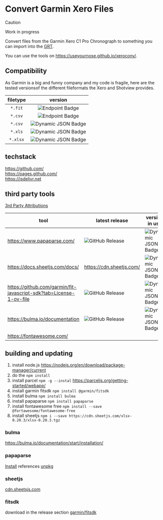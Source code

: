 # Convert Garmin Xero Files

> [!CAUTION]
> Work in progress

Convert files from the Garmin Xero C1 Pro Chronograph to something you can import into the [GRT](https://www.grtools.de/).

You can use the tools on https://useyournose.github.io/xeroconv/.

## Compatibility

As Garmin is a big and funny company and my code is fragile, here are the tested versionsof the different fileformats the Xero and Shotview provides.

| filetype | version |
| :---: | :---: |
| `*.fit` | ![Endpoint Badge](https://img.shields.io/endpoint?url=https%3A%2F%2Fraw.githubusercontent.com%2Fuseyournose%2Fxeroconv%2Ftrying-parcel%2Fshotview_a.json) |
| `*.csv` | ![Endpoint Badge](https://img.shields.io/endpoint?url=https%3A%2F%2Fraw.githubusercontent.com%2Fuseyournose%2Fxeroconv%2Ftrying-parcel%2Fshotview_a.json)|
| `*.csv` | ![Dynamic JSON Badge](https://img.shields.io/badge/dynamic/json?url=https%3A%2F%2Fgithub.com%2Fuseyournose%2Fxeroconv%2Fraw%2Fmain%2Fdocs%2Ftestedversions.json&query=%24.shotview_i.version&label=Shotview+on+iOS) |
| `*.xls` | ![Dynamic JSON Badge](https://img.shields.io/badge/dynamic/json?url=https%3A%2F%2Fgithub.com%2Fuseyournose%2Fxeroconv%2Fraw%2Fmain%2Fdocs%2Ftestedversions.json&query=%24.shotview_a.version&label=Shotview+on+Android) |
| `*.xlsx` | ![Dynamic JSON Badge](https://img.shields.io/badge/dynamic/json?url=https%3A%2F%2Fgithub.com%2Fuseyournose%2Fxeroconv%2Fraw%2Fmain%2Fdocs%2Ftestedversions.json&query=%24.shotview_i.version&label=Shotview+on+iOS) |


## techstack

https://github.com/  
https://pages.github.com/  
https://jsdelivr.net


## third party tools

[3rd Party Attributions](third-party-attributions.txt)

| tool | latest release | version in use |
| --- | --- | --- |
| https://www.papaparse.com/ | ![GitHub Release](https://img.shields.io/github/v/release/mholt/papaparse?sort=date) | ![Dynamic JSON Badge](https://img.shields.io/badge/dynamic/json?url=https%3A%2F%2Fgithub.com%2Fuseyournose%2Fxeroconv%2Fraw%2Fmain%2Fdocs%2Ftestedversions.json&query=%24.papaparse.version&label=version) |
| https://docs.sheetjs.com/docs/  | https://cdn.sheetjs.com/ | ![Dynamic JSON Badge](https://img.shields.io/badge/dynamic/json?url=https%3A%2F%2Fgithub.com%2Fuseyournose%2Fxeroconv%2Fraw%2Fmain%2Fdocs%2Ftestedversions.json&query=%24.sheetjs.version&label=version) |
| https://github.com/garmin/fit-javascript-sdk?tab=License-1-ov-file  | ![GitHub Release](https://img.shields.io/github/v/release/garmin/fit-javascript-sdk?sort=date) | ![Dynamic JSON Badge](https://img.shields.io/badge/dynamic/json?url=https%3A%2F%2Fgithub.com%2Fuseyournose%2Fxeroconv%2Fraw%2Fmain%2Fdocs%2Ftestedversions.json&query=%24.fitsdk.version&label=version) |
| https://bulma.io/documentation  | ![GitHub Release](https://img.shields.io/github/v/release/jgthms/bulma?sort=date) | ![Dynamic JSON Badge](https://img.shields.io/badge/dynamic/json?url=https%3A%2F%2Fgithub.com%2Fuseyournose%2Fxeroconv%2Fraw%2Fmain%2Fdocs%2Ftestedversions.json&query=%24.bulma.version&label=version) |
| https://fontawesome.com/ |  |  |

## building and updating

1. install node.js https://nodejs.org/en/download/package-manager/current
1. do the `npm install`
  1. install parcel `npm -g --instal` https://parceljs.org/getting-started/webapp/
  1. install garmin fitsdk `npm install @garmin/fitsdk`
  1. install bulma `npm install bulma`
  1. install papaparse `npm install papaparse`
  1. install fontawesome free `npm install --save @fortawesome/fontawesome-free`
  1. install sheetjs `npm i --save https://cdn.sheetjs.com/xlsx-0.20.3/xlsx-0.20.3.tgz`

### bulma

https://bulma.io/documentation/start/installation/ 

### papaparse

[Install](https://github.com/mholt/PapaParse?tab=readme-ov-file#install) references [unpkg](https://unpkg.com/papaparse@latest/papaparse.min.js)

### sheetjs

[cdn.sheetsjs.com](https://cdn.sheetjs.com/)

### fitsdk

download in the release section [garmin/fitsdk](https://github.com/garmin/fit-javascript-sdk)

